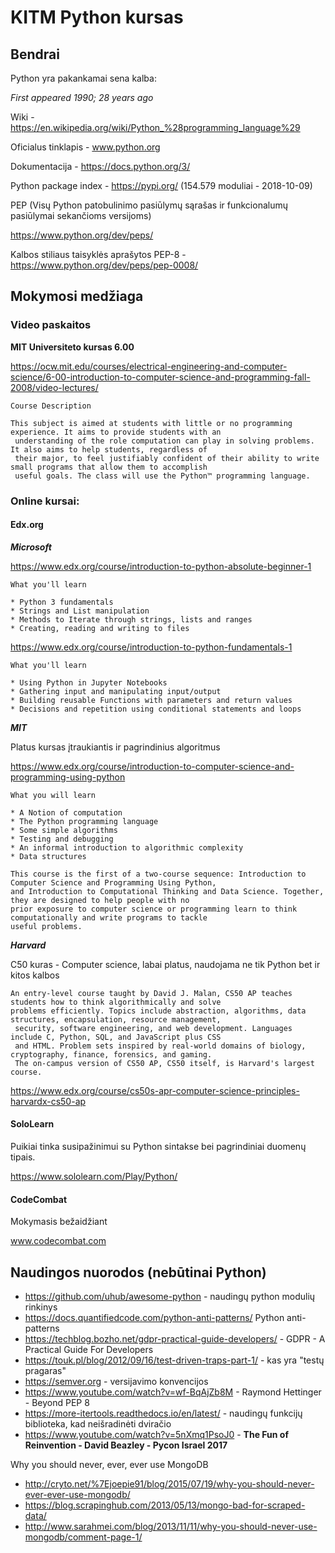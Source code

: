 # KITM Python kursas

## Bendrai
Python yra pakankamai sena kalba:

<cite>First appeared	1990; 28 years ago</cite>
 
Wiki - https://en.wikipedia.org/wiki/Python_%28programming_language%29

Oficialus tinklapis - www.python.org

Dokumentacija - https://docs.python.org/3/

Python package index - https://pypi.org/ (154.579 moduliai - 2018-10-09)

PEP (Visų Python patobulinimo pasiūlymų sąrašas ir funkcionalumų pasiūlymai sekančioms versijoms)

https://www.python.org/dev/peps/

Kalbos stiliaus taisyklės aprašytos PEP-8 - https://www.python.org/dev/peps/pep-0008/


## Mokymosi medžiaga

### Video paskaitos

<b>MIT Universiteto kursas 6.00</b>

https://ocw.mit.edu/courses/electrical-engineering-and-computer-science/6-00-introduction-to-computer-science-and-programming-fall-2008/video-lectures/

    Course Description

    This subject is aimed at students with little or no programming experience. It aims to provide students with an
     understanding of the role computation can play in solving problems. It also aims to help students, regardless of 
     their major, to feel justifiably confident of their ability to write small programs that allow them to accomplish 
     useful goals. The class will use the Python™ programming language.


### Online kursai:
#### Edx.org

<b><i>Microsoft</i></b>

 https://www.edx.org/course/introduction-to-python-absolute-beginner-1


    What you'll learn

    * Python 3 fundamentals
    * Strings and List manipulation
    * Methods to Iterate through strings, lists and ranges
    * Creating, reading and writing to files

 
 
  https://www.edx.org/course/introduction-to-python-fundamentals-1
  
    What you'll learn

    * Using Python in Jupyter Notebooks
    * Gathering input and manipulating input/output
    * Building reusable Functions with parameters and return values
    * Decisions and repetition using conditional statements and loops


 
<b><i>MIT</i></b> 

Platus kursas įtraukiantis ir pagrindinius algoritmus 

https://www.edx.org/course/introduction-to-computer-science-and-programming-using-python

    What you will learn

    * A Notion of computation
    * The Python programming language
    * Some simple algorithms
    * Testing and debugging
    * An informal introduction to algorithmic complexity
    * Data structures

    This course is the first of a two-course sequence: Introduction to Computer Science and Programming Using Python, 
    and Introduction to Computational Thinking and Data Science. Together, they are designed to help people with no 
    prior exposure to computer science or programming learn to think computationally and write programs to tackle 
    useful problems. 


<b><i>Harvard</i></b> 

C50 kuras - Computer science, labai platus, naudojama ne tik Python bet ir kitos kalbos
                
    An entry-level course taught by David J. Malan, CS50 AP teaches students how to think algorithmically and solve 
    problems efficiently. Topics include abstraction, algorithms, data structures, encapsulation, resource management,
     security, software engineering, and web development. Languages include C, Python, SQL, and JavaScript plus CSS 
     and HTML. Problem sets inspired by real-world domains of biology, cryptography, finance, forensics, and gaming. 
     The on-campus version of CS50 AP, CS50 itself, is Harvard's largest course.
https://www.edx.org/course/cs50s-apr-computer-science-principles-harvardx-cs50-ap


#### SoloLearn 

Puikiai tinka susipažinimui su Python sintakse bei pagrindiniai duomenų tipais.

https://www.sololearn.com/Play/Python/


#### CodeCombat
Mokymasis bežaidžiant

www.codecombat.com



## Naudingos nuorodos (nebūtinai Python)

* https://github.com/uhub/awesome-python - naudingų python modulių rinkinys
* https://docs.quantifiedcode.com/python-anti-patterns/ Python anti-patterns
* https://techblog.bozho.net/gdpr-practical-guide-developers/ - GDPR - A Practical Guide For Developers
* https://touk.pl/blog/2012/09/16/test-driven-traps-part-1/ - kas yra "testų pragaras"
* https://semver.org - versijavimo konvencijos
* https://www.youtube.com/watch?v=wf-BqAjZb8M - Raymond Hettinger - Beyond PEP 8
* https://more-itertools.readthedocs.io/en/latest/ - naudingų funkcijų biblioteka, kad neišradinėti dviračio
* https://www.youtube.com/watch?v=5nXmq1PsoJ0 - <b>The Fun of Reinvention - David Beazley - Pycon Israel 2017</b>


Why you should never, ever, ever use MongoDB

* http://cryto.net/%7Ejoepie91/blog/2015/07/19/why-you-should-never-ever-ever-use-mongodb/
* https://blog.scrapinghub.com/2013/05/13/mongo-bad-for-scraped-data/
* http://www.sarahmei.com/blog/2013/11/11/why-you-should-never-use-mongodb/comment-page-1/

